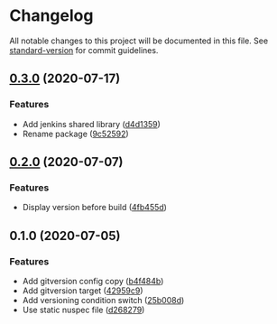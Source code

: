 # Changelog

All notable changes to this project will be documented in this file. See [standard-version](https://github.com/conventional-changelog/standard-version) for commit guidelines.

## [0.3.0](http://nas/matt/Janda.Dot.Version/compare/0.2.0...0.3.0) (2020-07-17)


### Features

* Add jenkins shared library ([d4d1359](http://nas/matt/Janda.Dot.Version/commit/d4d135927aa680860521a8ef96f2e80c914084b5))
* Rename package ([9c52592](http://nas/matt/Janda.Dot.Version/commit/9c52592b37f3f9e7b20c71ddace9cf1074c5e83f))

## [0.2.0](http://nas/matt/Janda.Dot.Version/compare/0.1.0...0.2.0) (2020-07-07)


### Features

* Display version before build ([4fb455d](http://nas/matt/Janda.Dot.Version/commit/4fb455dc92063f80c339be30e2f4c6c7ac9d8474))

## 0.1.0 (2020-07-05)


### Features

* Add gitversion config copy ([b4f484b](http://nas/matt/Janda.Dot.Version/commit/b4f484b118706413f112b6130f949d44aec0d178))
* Add gitversion target ([42959c9](http://nas/matt/Janda.Dot.Version/commit/42959c9080b7ecfd99473177a49aa9b84068b014))
* Add versioning condition switch ([25b008d](http://nas/matt/Janda.Dot.Version/commit/25b008dc2759866e7e1e385a6fee0222fe469f98))
* Use static nuspec file ([d268279](http://nas/matt/Janda.Dot.Version/commit/d2682799f2bac2c113d293bcec3d0cc3343dfe7f))
